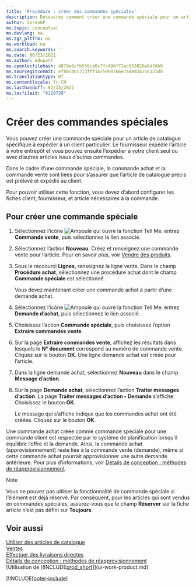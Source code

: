 ```yaml
---
title: 'Procédure : créer des commandes spéciales'
description: Découvrez comment créer une commande spéciale pour un article de catalogue spécifique à expédier à un client particulier.
author: SorenGP
ms.topic: conceptual
ms.devlang: na
ms.tgt_pltfrm: na
ms.workload: na
ms.search.keywords: ''
ms.date: 06/23/2021
ms.author: edupont
ms.openlocfilehash: d879e8cfb556ca0c7fc496f72ec653826e8d7db9
ms.sourcegitcommit: ef80c461713fff1a75998766e7a4ed3a7c6121d0
ms.translationtype: HT
ms.contentlocale: fr-CH
ms.lasthandoff: 02/15/2022
ms.locfileid: "8128728"
---
```

# <a name="create-special-orders"></a>Créer des commandes spéciales
Vous pouvez créer une commande spéciale pour un article de catalogue spécifique à expédier à un client particulier. Le fournisseur expédie l’article à votre entrepôt et vous pouvez ensuite l’expédier à votre client seul ou avec d’autres articles issus d’autres commandes.  

Dans le cadre d’une commande spéciale, la commande achat et la commande vente sont liées pour s’assurer que l’article de catalogue précis est prélevé et expédié au client.  

Pour pouvoir utiliser cette fonction, vous devez d’abord configurer les fiches client, fournisseur, et article nécessaires à la commande.  

## <a name="to-create-a-special-order"></a>Pour créer une commande spéciale  
1.  Sélectionnez l’icône ![Ampoule qui ouvre la fonction Tell Me.](media/ui-search/search_small.png "Dites-moi ce que vous voulez faire") entrez **Commande vente**, puis sélectionnez le lien associé.  
2. Sélectionnez l’action **Nouveau**. Créez et renseignez une commande vente pour l’article. Pour en savoir plus, voir [Vendre des produits](sales-how-sell-products.md).
3.  Sous le raccourci **Lignes**, renseignez la ligne vente. Dans le champ **Procédure achat**, sélectionnez une procédure achat dont le champ **Commande spéciale** est sélectionné.

    Vous devez maintenant créer une commande achat à partir d’une demande achat.  
4. Sélectionnez l’icône ![Ampoule qui ouvre la fonction Tell Me.](media/ui-search/search_small.png "Dites-moi ce que vous voulez faire") entrez **Demande d’achat**, puis sélectionnez le lien associé.  
5. Choisissez l’action **Commande spéciale**, puis choisissez l’option **Extraire commandes vente**.  
6.  Sur la page **Extraire commandes vente**, affichez les résultats dans lesquels le **N° document** correspond au numéro de commande vente. Cliquez sur le bouton **OK**. Une ligne demande achat est créée pour l’article.  
7.  Dans la ligne demande achat, sélectionnez **Nouveau** dans le champ **Message d’action**.  
8.  Sur la page **Demande achat**, sélectionnez l’action **Traiter messages d’action**. La page **Traiter messages d’action - Demande** s’affiche. Choisissez le bouton **OK**.  

    Le message qui s’affiche indique que les commandes achat ont été créées. Cliquez sur le bouton **OK**.  

Une commande achat créée comme commande spéciale pour une commande client est respectée par le système de planification lorsqu’il équilibre l’offre et la demande. Ainsi, la commande achat (approvisionnement) reste liée à la commande vente (demande), même si cette commande achat pourrait approvisionner une autre demande antérieure. Pour plus d’informations, voir [Détails de conception : méthodes de réapprovisionnement](design-details-reservation-order-tracking-and-action-messaging.md).  

> [!NOTE]  
>  Vous ne pouvez pas utiliser la fonctionnalité de commande spéciale si l’élément est déjà réservé. Par conséquent, pour les articles qui sont vendus en commandes spéciales, assurez\-vous que le champ **Réserver** sur la fiche article n’est pas défini sur **Toujours**.  

## <a name="see-also"></a>Voir aussi  
[Utiliser des articles de catalogue](inventory-how-work-nonstock-items.md)  
[Ventes](sales-manage-sales.md)  
[Effectuer des livraisons directes](sales-how-drop-shipment.md)   
[Détails de conception : méthodes de réapprovisionnement](design-details-reservation-order-tracking-and-action-messaging.md)  
[Utilisation de [!INCLUDE[prod_short](includes/prod_short.md)]](ui-work-product.md)


[!INCLUDE[footer-include](includes/footer-banner.md)]